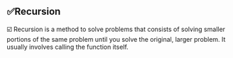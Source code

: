 ##  ✅Recursion

☑️ Recursion is a method to solve problems that consists of solving smaller portions of the same problem
until you solve the original, larger problem. It usually involves calling the function itself.
